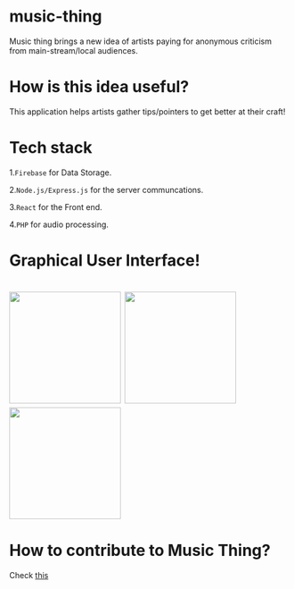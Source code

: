 # music-thing

Music thing brings a new idea of artists paying for anonymous criticism from main-stream/local audiences.

# How is this idea useful?
This application  helps artists gather tips/pointers to get better at their craft!

# Tech stack
 1.`Firebase` for Data Storage.
 
2.`Node.js/Express.js`  for the server communcations.


3.`React` for the Front end.

4.`PHP` for audio processing.

# Graphical User Interface!

<h1> 

<img width = "200px" src= "https://github.com/RonaldColyar/music-thing/blob/master/SampleGui/BudgetHub.png"/>
<img width = "200px"  src = "https://github.com/RonaldColyar/music-thing/blob/master/SampleGui/MusicHub.png"/>
<img width = "200px" src = "https://github.com/RonaldColyar/music-thing/blob/master/SampleGui/UploadHub.png"/>

</h1>

# How to contribute to Music Thing?
Check [this](https://github.com/RonaldColyar/music-thing/blob/master/Contributions.md)


